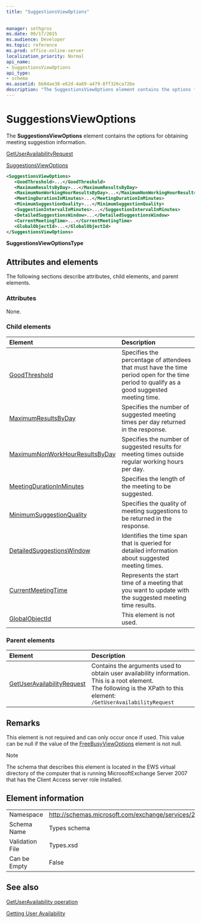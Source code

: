 ```yaml
---
title: "SuggestionsViewOptions"
 
 
manager: sethgros
ms.date: 09/17/2015
ms.audience: Developer
ms.topic: reference
ms.prod: office-online-server
localization_priority: Normal
api_name:
- SuggestionsViewOptions
api_type:
- schema
ms.assetid: bb04ae38-e62d-4a69-a479-8ff326ca726e
description: "The SuggestionsViewOptions element contains the options for obtaining meeting suggestion information."
---
```


# SuggestionsViewOptions

The **SuggestionsViewOptions** element contains the options for obtaining meeting suggestion information. 
  
[GetUserAvailabilityRequest](getuseravailabilityrequest.md)
  
[SuggestionsViewOptions](suggestionsviewoptions.md)
  
```xml
<SuggestionsViewOptions>
   <GoodThreshold>...</GoodThreshold>
   <MaximumResultsByDay>...</MaximumResultsByDay>
   <MaximumNonWorkingHourResultsByDay>...</MaximumNonWorkingHourResultsByDay>
   <MeetingDurationInMinutes>...</MeetingDurationInMinutes>
   <MinimumSuggestionQuality>...</MinimumSuggestionQuality>
   <SuggestionIntervalInMinutes>...</SuggestionIntervalInMinutes>
   <DetailedSuggestionsWindow>...</DetailedSuggestionsWindow>
   <CurrentMeetingTime>...</CurrentMeetingTime>
   <GlobalObjectId>...</GlobalObjectId>
</SuggestionsViewOptions>
```

 **SuggestionsViewOptionsType**
## Attributes and elements

The following sections describe attributes, child elements, and parent elements.
  
### Attributes

None.
  
### Child elements

|**Element**|**Description**|
|:-----|:-----|
|[GoodThreshold](goodthreshold.md) <br/> |Specifies the percentage of attendees that must have the time period open for the time period to qualify as a good suggested meeting time.  <br/> |
|[MaximumResultsByDay](maximumresultsbyday.md) <br/> |Specifies the number of suggested meeting times per day returned in the response.  <br/> |
|[MaximumNonWorkHourResultsByDay](maximumnonworkhourresultsbyday.md) <br/> |Specifies the number of suggested results for meeting times outside regular working hours per day.  <br/> |
|[MeetingDurationInMinutes](meetingdurationinminutes.md) <br/> |Specifies the length of the meeting to be suggested.  <br/> |
|[MinimumSuggestionQuality](minimumsuggestionquality.md) <br/> |Specifies the quality of meeting suggestions to be returned in the response.  <br/> |
|[DetailedSuggestionsWindow](detailedsuggestionswindow.md) <br/> |Identifies the time span that is queried for detailed information about suggested meeting times.  <br/> |
|[CurrentMeetingTime](currentmeetingtime.md) <br/> |Represents the start time of a meeting that you want to update with the suggested meeting time results.  <br/> |
|[GlobalObjectId](globalobjectid.md) <br/> |This element is not used.  <br/> |
   
### Parent elements

|**Element**|**Description**|
|:-----|:-----|
|[GetUserAvailabilityRequest](getuseravailabilityrequest.md) <br/> |Contains the arguments used to obtain user availability information. This is a root element.  <br/> The following is the XPath to this element:  <br/>  `/GetUserAvailabilityRequest` <br/> |
   
## Remarks

This element is not required and can only occur once if used. This value can be null if the value of the [FreeBusyViewOptions](freebusyviewoptions.md) element is not null. 
  
> [!NOTE]
> The schema that describes this element is located in the EWS virtual directory of the computer that is running MicrosoftExchange Server 2007 that has the Client Access server role installed. 
  
## Element information

|||
|:-----|:-----|
|Namespace  <br/> |http://schemas.microsoft.com/exchange/services/2006/types  <br/> |
|Schema Name  <br/> |Types schema  <br/> |
|Validation File  <br/> |Types.xsd  <br/> |
|Can be Empty  <br/> |False  <br/> |
   
## See also



[GetUserAvailability operation](getuseravailability-operation.md)


[Getting User Availability](http://msdn.microsoft.com/library/d4133fcb-9b0f-4e6b-aadf-a389da83516a%28Office.15%29.aspx)

